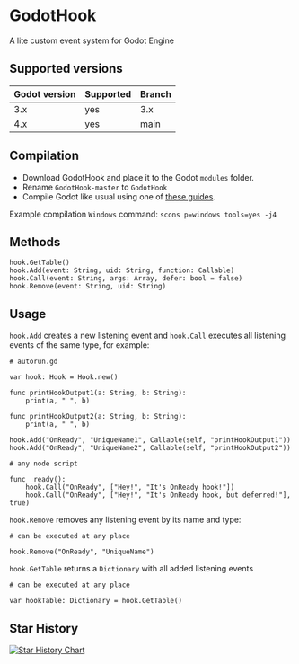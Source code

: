 # GodotHook
 A lite custom event system for Godot Engine
 
## Supported versions
| Godot version | Supported | Branch |
| - | - | - |
| 3.x | yes | 3.x |
| 4.x | yes | main |

## Compilation
- Download GodotHook and place it to the Godot `modules` folder.
- Rename `GodotHook-master` to `GodotHook`
- Compile Godot like usual using one of [these guides](https://docs.godotengine.org/en/stable/development/compiling/index.html).

Example compilation `Windows` command: `scons p=windows tools=yes -j4`

## Methods
```gdscript
hook.GetTable()
hook.Add(event: String, uid: String, function: Callable)
hook.Call(event: String, args: Array, defer: bool = false)
hook.Remove(event: String, uid: String)
```

## Usage
`hook.Add` creates a new listening event and `hook.Call` executes all listening events of the same type, for example:

```gdscript
# autorun.gd

var hook: Hook = Hook.new()

func printHookOutput1(a: String, b: String):
    print(a, " ", b)
    
func printHookOutput2(a: String, b: String):
    print(a, " ", b)

hook.Add("OnReady", "UniqueName1", Callable(self, "printHookOutput1"))
hook.Add("OnReady", "UniqueName2", Callable(self, "printHookOutput2"))
```
```gdscript
# any node script

func _ready():
    hook.Call("OnReady", ["Hey!", "It's OnReady hook!"])
    hook.Call("OnReady", ["Hey!", "It's OnReady hook, but deferred!"], true)
```

`hook.Remove` removes any listening event by its name and type:

```gdscript
# can be executed at any place

hook.Remove("OnReady", "UniqueName")
```

`hook.GetTable` returns a `Dictionary` with all added listening events

```gdscript
# can be executed at any place

var hookTable: Dictionary = hook.GetTable()
```

## Star History

[![Star History Chart](https://api.star-history.com/svg?repos=Mestima/GodotHook&type=Date)](https://star-history.com/#Mestima/GodotHook&Date)

